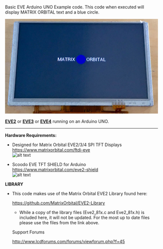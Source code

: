 Basic EVE Arduino UNO Example code. This code when executed will display MATRIX ORBITAL text and a blue circle.

![alt text](https://raw.githubusercontent.com/MatrixOrbital/Basic-EVE-Demo/master/Screens/Basic-EVE-Demo-2.jpg)

[**EVE2**](https://www.matrixorbital.com/ftdi-eve/eve-ft812) or [**EVE3**](https://www.matrixorbital.com/ftdi-eve/eve-bt815-bt816) or [**EVE4**](https://www.matrixorbital.com/ftdi-eve/eve-bt817-bt818) running on an Arduino UNO.

------------------------------------------------------------------

**Hardware Requirements:**

- Designed for Matrix Orbital EVE2/3/4 SPI TFT Displays
  https://www.matrixorbital.com/ftdi-eve  
![alt text](https://www.matrixorbital.com/image/cache/catalog/products/EVE/EVE3x-43A_4-600x600-600x600.png)
  
  
-  Scoodo EVE TFT SHIELD for Arduino
  https://www.matrixorbital.com/eve2-shield  
![alt text](https://www.matrixorbital.com/image/cache/catalog/products/EVE-Arduino-Shield-Scoodo-600x600.jpg)


**LIBRARY**
- This code makes use of the Matrix Orbital EVE2 Library found here: 

  https://github.com/MatrixOrbital/EVE2-Library

  - While a copy of the library files (Eve2_81x.c and Eve2_81x.h) is included here, it will not be updated. For the most up to date files please use the files from the link above.


  
  Support Forums
  
  http://www.lcdforums.com/forums/viewforum.php?f=45
